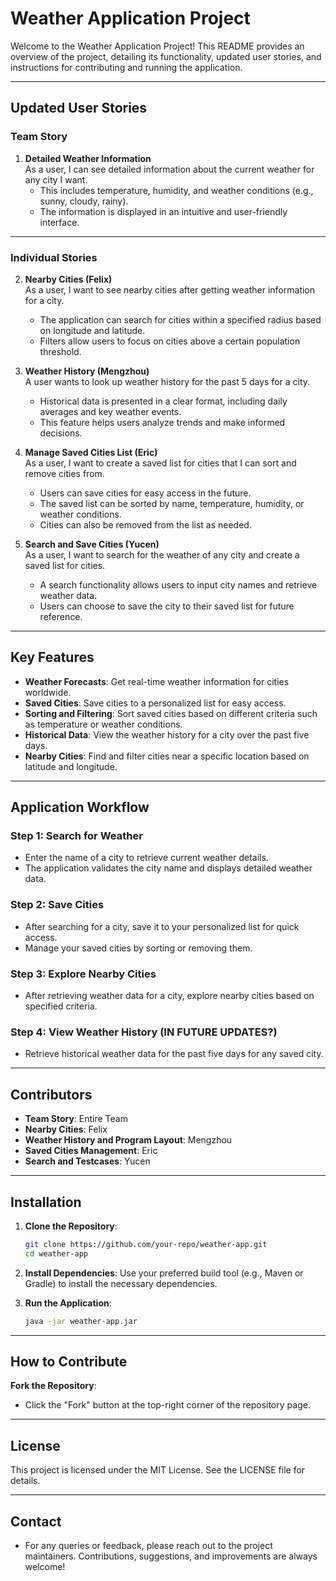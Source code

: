 # Weather Application Project

Welcome to the Weather Application Project! This README provides an overview of the project, detailing its functionality, updated user stories, and instructions for contributing and running the application.

---

## Updated User Stories

### Team Story
1. **Detailed Weather Information**  
   As a user, I can see detailed information about the current weather for any city I want.
    - This includes temperature, humidity, and weather conditions (e.g., sunny, cloudy, rainy).
    - The information is displayed in an intuitive and user-friendly interface.

---

### Individual Stories
2. **Nearby Cities (Felix)**  
   As a user, I want to see nearby cities after getting weather information for a city.
    - The application can search for cities within a specified radius based on longitude and latitude.
    - Filters allow users to focus on cities above a certain population threshold.

3. **Weather History (Mengzhou)**  
   A user wants to look up weather history for the past 5 days for a city.
    - Historical data is presented in a clear format, including daily averages and key weather events.
    - This feature helps users analyze trends and make informed decisions.

4. **Manage Saved Cities List (Eric)**  
   As a user, I want to create a saved list for cities that I can sort and remove cities from.
    - Users can save cities for easy access in the future.
    - The saved list can be sorted by name, temperature, humidity, or weather conditions.
    - Cities can also be removed from the list as needed.

5. **Search and Save Cities (Yucen)**  
   As a user, I want to search for the weather of any city and create a saved list for cities.
    - A search functionality allows users to input city names and retrieve weather data.
    - Users can choose to save the city to their saved list for future reference.

---

## Key Features
- **Weather Forecasts**: Get real-time weather information for cities worldwide.
- **Saved Cities**: Save cities to a personalized list for easy access.
- **Sorting and Filtering**: Sort saved cities based on different criteria such as temperature or weather conditions.
- **Historical Data**: View the weather history for a city over the past five days.
- **Nearby Cities**: Find and filter cities near a specific location based on latitude and longitude.

---

## Application Workflow

### Step 1: Search for Weather
- Enter the name of a city to retrieve current weather details.
- The application validates the city name and displays detailed weather data.

### Step 2: Save Cities
- After searching for a city, save it to your personalized list for quick access.
- Manage your saved cities by sorting or removing them.

### Step 3: Explore Nearby Cities
- After retrieving weather data for a city, explore nearby cities based on specified criteria.

### Step 4: View Weather History (IN FUTURE UPDATES?)
- Retrieve historical weather data for the past five days for any saved city.

---

## Contributors

- **Team Story**: Entire Team
- **Nearby Cities**: Felix
- **Weather History and Program Layout**: Mengzhou
- **Saved Cities Management**: Eric
- **Search and Testcases**: Yucen

---

## Installation

1. **Clone the Repository**:
   ```bash
   git clone https://github.com/your-repo/weather-app.git
   cd weather-app

2. **Install Dependencies**:
Use your preferred build tool (e.g., Maven or Gradle) to install the necessary dependencies.

3. **Run the Application**:
    ```bash
   java -jar weather-app.jar

---

## How to Contribute
**Fork the Repository**:
- Click the "Fork" button at the top-right corner of the repository page.

---

## License

This project is licensed under the MIT License. See the LICENSE file for details.

---

## Contact
- For any queries or feedback, please reach out to the project maintainers. Contributions, suggestions, and improvements are always welcome!
